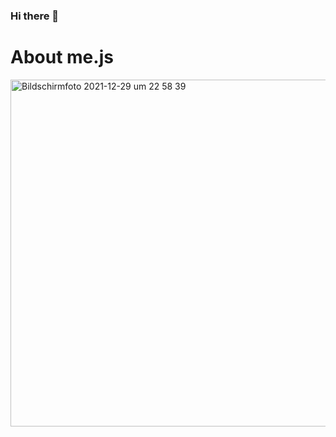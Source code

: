 ### Hi there 👋

# About me.js 

<img width="555" alt="Bildschirmfoto 2021-12-29 um 22 58 39" src="https://user-images.githubusercontent.com/91253457/147706604-01d303e6-d944-4df2-b565-8443f4c3f264.png">

<!--
**Samet91/Samet91** is a ✨ _special_ ✨ repository because its `README.md` (this file) appears on your GitHub profile.

Here are some ideas to get you started:

- 🔭 I’m currently working on ...
- 🌱 I’m currently learning ...
- 👯 I’m looking to collaborate on ...
- 🤔 I’m looking for help with ...
- 💬 Ask me about ...
- 📫 How to reach me: ...
- 😄 Pronouns: ...
- ⚡ Fun fact: ...
-->
